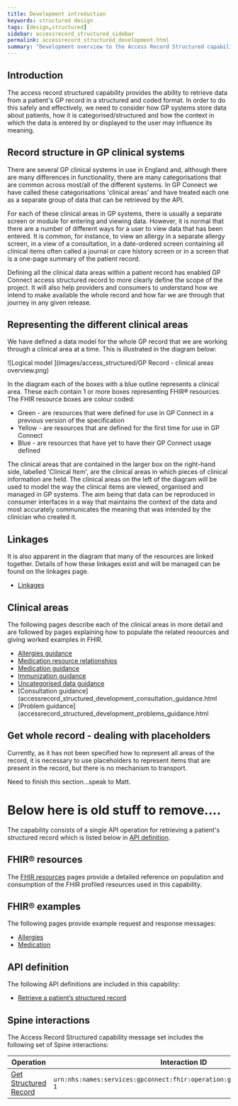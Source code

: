 ```yaml
---
title: Development introduction
keywords: structured design
tags: [design,structured]
sidebar: accessrecord_structured_sidebar
permalink: accessrecord_structured_development.html
summary: "Development overview to the Access Record Structured capability"
---
```


## Introduction ##

The access record structured capability provides the ability to retrieve data from a patient's GP record in a structured and coded format. In order to do this safely and effectively, we need to consider how GP systems store data about patients, how it is categorised/structured and how the context in which the data is entered by or displayed to the user may influence its meaning.

## Record structure in GP clinical systems

There are several GP clinical systems in use in England and, although there are many differences in functionality, there are many categorisations that are common across most/all of the different systems. In GP Connect we have called these categorisations 'clinical areas' and have treated each one as a separate group of data that can be retrieved by the API. 

For each of these clinical areas in GP systems, there is usually a separate screen or module for entering and viewing data. However, it is normal that there are a number of different ways for a user to view data that has been entered. It is common, for instance, to view an allergy in a separate allergy screen, in a view of a consultation, in a date-ordered screen containing all clinical items often called a journal or care history screen or in a screen that is a one-page summary of the patient record.

Defining all the clinical data areas within a patient record has enabled GP Connect access structured record to more clearly define the scope of the project. It will also help providers and consumers to understand how we intend to make available the whole record and how far we are through that journey in any given release.

## Representing the different clinical areas

We have defined a data model for the whole GP record that we are working through a clinical area at a time. This is illustrated in the diagram below:

![Logical model ](images/access_structured/GP Record - clinical areas overview.png)

In the diagram each of the boxes with a blue outline represents a clinical area. These each contain 1 or more boxes representing FHIR&reg; resources. The FHIR resource boxes are colour coded:

* Green - are resources that were defined for use in GP Connect in a previous version of the specification
* Yellow - are resources that are defined for the first time for use in GP Connect
* Blue - are resources that have yet to have their GP Connect usage defined

The clinical areas that are contained in the larger box on the right-hand side, labelled 'Clinical Item', are the clinical areas in which pieces of clinical information are held. The clinical areas on the left of the diagram will be used to model the way the clinical items are viewed, organised and managed in GP systems. The aim being that data can be reproduced in consumer interfaces in a way that maintains the context of the data and most accurately communicates the meaning that was intended by the clinician who created it.

## Linkages

It is also apparent in the diagram that many of the resources are linked together. Details of how these linkages exist and will be managed can be found on the linkages page.

- [Linkages](accessrecord_structured_development_linkages.html)

## Clinical areas

The following pages describe each of the clinical areas in more detail and are followed by pages explaining how to populate the related resources and giving worked examples in FHIR.

- [Allergies guidance](accessrecord_structured_development_allergies_guidance.html)
- [Medication resource relationships](accessrecord_structured_development_medication_resource_relationships.html)
- [Medication guidance](accessrecord_structured_development_medication_guidance.html)
- [Immunization guidance](accessrecord_structured_development_immunization_guidance.html)
- [Uncategorised data guidance](accessrecord_structured_development_uncategorisedData_guidance.html)
- [Consultation guidance](accessrecord_structured_development_consultation_guidance.html
- [Problem guidance](accessrecord_structured_development_problems_guidance.html

## Get whole record - dealing with placeholders

Currently, as it has not been specified how to represent all areas of the record, it is necessary to use placeholders to represent items that are present in the record, but there is no mechanism to transport.

Need to finish this section...speak to Matt.



# Below here is old stuff to remove....

The capability consists of a single API operation for retrieving a patient's structured record which is listed below in [API definition](accessrecord_structured_development.html#api-definition).


## FHIR&reg; resources ##

The [FHIR resources](accessrecord_structured_development_resources_overview.html) pages provide a detailed reference on population and consumption of the FHIR profiled resources used in this capability.

## FHIR&reg; examples ##

The following pages provide example request and response messages:

- [Allergies](accessrecord_structured_development_fhir_examples_allergies.html)
- [Medication](accessrecord_structured_development_fhir_examples_medication.html)

## API definition

The following API definitions are included in this capability:

- [Retrieve a patient’s structured record](accessrecord_structured_development_retrieve_patient_record.html)

## Spine interactions ##

The Access Record Structured capability message set includes the following set of Spine interactions:

| Operation                 | Interaction ID            |
|---------------------------|---------------------------|
| [Get Structured Record](accessrecord_structured_development_retrieve_patient_record.html) | `urn:nhs:names:services:gpconnect:fhir:operation:gpc.getstructuredrecord-1` |
